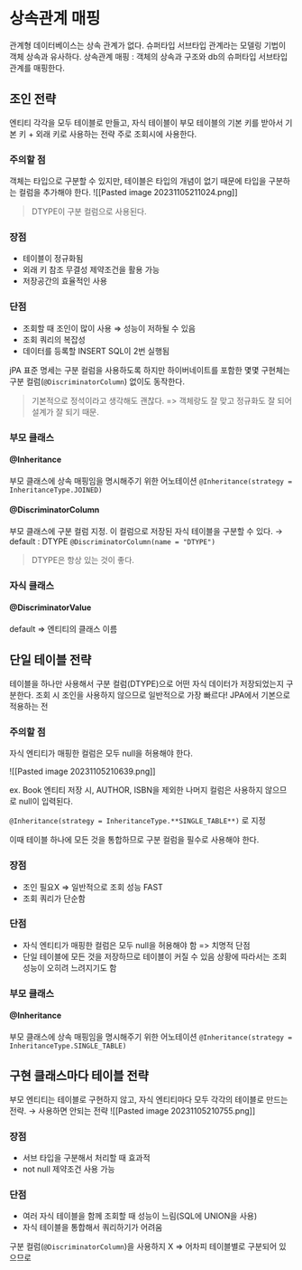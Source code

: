 # 상속관계 매핑
관계형 데이터베이스는 상속 관계가 없다.
슈퍼타입 서브타입 관계라는 모델링 기법이 객체 상속과 유사하다.
상속관계 매핑 : 객체의 상속과 구조와 db의 슈퍼타입 서브타입 관계를 매핑한다.

## 조인 전략
엔티티 각각을 모두 테이블로 만들고, 자식 테이블이 부모 테이블의 기본 키를 받아서 기본 키 + 외래 키로 사용하는 전략
주로 조회시에 사용한다.

### 주의할 점
객체는 타입으로 구분할 수 있지만, 테이블은 타입의 개념이 없기 때문에 타입을 구분하는 컬럼을 추가해야 한다.
![[Pasted image 20231105211024.png]]
> DTYPE이 구분 컬럼으로 사용된다.

### 장점
- 테이블이 정규화됨
- 외래 키 참조 무결성 제약조건을 활용 가능
- 저장공간의 효율적인 사용
### 단점
- 조회할 때 조인이 많이 사용 ⇒ 성능이 저하될 수 있음
- 조회 쿼리의 복잡성
- 데이터를 등록할 INSERT SQL이 2번 실행됨

jPA 표준 명세는 구분 컬럼을 사용하도록 하지만 하이버네이트를 포함한 몇몇 구현체는 구분 컬럼(`@DiscriminatorColumn`) 없이도 동작한다.

>기본적으로 정석이라고 생각해도 괜찮다.
=> 객체랑도 잘 맞고 정규화도 잘 되어 설계가 잘 되기 때문.
### 부모 클래스
#### @Inheritance
부모 클래스에 상속 매핑임을 명시해주기 위한 어노테이션
`@Inheritance(strategy = InheritanceType.JOINED)`
#### @DiscriminatorColumn
부모 클래스에 구분 컬럼 지정. 이 컬럼으로 저장된 자식 테이블을 구분할 수 있다. → default : DTYPE
`@DiscriminatorColumn(name = "DTYPE")`
> DTYPE은 항상 있는 것이 좋다.
### 자식 클래스
#### @DiscriminatorValue
default => 엔티티의 클래스 이름


## 단일 테이블 전략
테이블을 하나만 사용해서 구분 컬럼(DTYPE)으로 어떤 자식 데이터가 저장되었는지 구분한다. 조회 시 조인을 사용하지 않으므로 일반적으로 가장 빠르다!
JPA에서 기본으로 적용하는 전
### 주의할 점
자식 엔티티가 매핑한 컬럼은 모두 null을 허용해야 한다.

![[Pasted image 20231105210639.png]]

ex. Book 엔티티 저장 시, AUTHOR, ISBN을 제외한 나머지 컬럼은 사용하지 않으므로 null이 입력된다.

`@Inheritance(strategy = InheritanceType.**SINGLE_TABLE**)` 로 지정

이때 테이블 하나에 모든 것을 통합하므로 구분 컬럼을 필수로 사용해야 한다.
### 장점
- 조인 필요X ⇒ 일반적으로 조회 성능 FAST
- 조회 쿼리가 단순함
### 단점
- 자식 엔티티가 매핑한 컬럼은 모두 null을 허용해야 함 => 치명적 단점
- 단일 테이블에 모든 것을 저장하므로 테이블이 커질 수 있음 상황에 따라서는 조회 성능이 오히려 느려지기도 함

### 부모 클래스
#### @Inheritance
부모 클래스에 상속 매핑임을 명시해주기 위한 어노테이션
`@Inheritance(strategy = InheritanceType.SINGLE_TABLE)`
## 구현 클래스마다 테이블 전략
부모 엔티티는 테이블로 구현하지 않고, 자식 엔티티마다 모두 각각의 테이블로 만드는 전략. → 사용하면 안되는 전략
![[Pasted image 20231105210755.png]]
### 장점
- 서브 타입을 구분해서 처리할 때 효과적
- not null 제약조건 사용 가능
### 단점
- 여러 자식 테이블을 함께 조회할 때 성능이 느림(SQL에 UNION을 사용)
- 자식 테이블을 통합해서 쿼리하기가 어려움

구분 컬럼(`@DiscriminatorColumn`)을 사용하지 X
=> 어차피 테이블별로 구분되어 있으므로